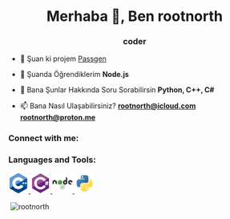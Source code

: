 <h1 align="center">Merhaba 👋, Ben rootnorth</h1>
<h3 align="center">coder</h3>

- 🔭 Şuan ki projem [Passgen](https://github.com/rootnorth/passgen)

- 🌱 Şuanda Öğrendiklerim **Node.js**

- 💬 Bana Şunlar Hakkında Soru Sorabilirsin **Python, C++, C#**

- 📫 Bana Nasıl Ulaşabilirsiniz? **rootnorth@icloud.com** **rootnorth@proton.me**

<h3 align="left">Connect with me:</h3>
<p align="left">
</p>

<h3 align="left">Languages and Tools:</h3>
<p align="left"> <a href="https://www.w3schools.com/cpp/" target="_blank" rel="noreferrer"> <img src="https://raw.githubusercontent.com/devicons/devicon/master/icons/cplusplus/cplusplus-original.svg" alt="cplusplus" width="40" height="40"/> </a> <a href="https://www.w3schools.com/cs/" target="_blank" rel="noreferrer"> <img src="https://raw.githubusercontent.com/devicons/devicon/master/icons/csharp/csharp-original.svg" alt="csharp" width="40" height="40"/> </a> <a href="https://nodejs.org" target="_blank" rel="noreferrer"> <img src="https://raw.githubusercontent.com/devicons/devicon/master/icons/nodejs/nodejs-original-wordmark.svg" alt="nodejs" width="40" height="40"/> </a> <a href="https://www.python.org" target="_blank" rel="noreferrer"> <img src="https://raw.githubusercontent.com/devicons/devicon/master/icons/python/python-original.svg" alt="python" width="40" height="40"/> </a> </p>

<p>&nbsp;<img align="center" src="https://github-readme-stats.vercel.app/api?username=rootnorth&show_icons=true&locale=en" alt="rootnorth" /></p>
